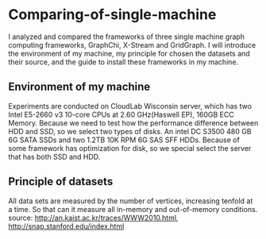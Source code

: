 Comparing-of-single-machine
===
I analyzed and compared the frameworks of three single machine graph computing frameworks, GraphChi, X-Stream and GridGraph.
I will introduce the environment of my machine, my principle for chosen the datasets and their source, and the guide to install
these frameworks in my machine.

Environment of my machine
-----
Experiments are conducted on CloudLab Wisconsin server, which has two Intel E5-2660 v3 10-core CPUs at 2.60 GHz(Haswell EP), 160GB ECC Memory. Because we need to test how the performance difference between HDD and SSD, so we select two types of disks. An intel DC S3500 480 GB 6G SATA SSDs and two 1.2TB 10K RPM 6G SAS SFF HDDs. Because of some framework has optimization for disk, so we special select the server that has both SSD and HDD.

Principle of datasets
----
All data sets are measured by the number of vertices, increasing tenfold at a time. So that can it measure all in-memory and out-of-memory conditions.
source: http://an.kaist.ac.kr/traces/WWW2010.html, http://snap.stanford.edu/index.html
